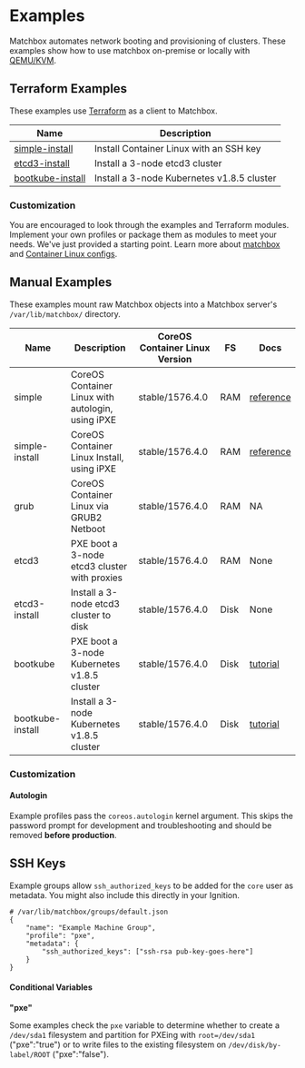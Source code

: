 # Examples

Matchbox automates network booting and provisioning of clusters. These examples show how to use matchbox on-premise or locally with [QEMU/KVM](scripts/README.md#libvirt).

## Terraform Examples

These examples use [Terraform](https://www.terraform.io/intro/) as a client to Matchbox.

| Name                          | Description                   |
|-------------------------------|-------------------------------|
| [simple-install](terraform/simple-install) | Install Container Linux with an SSH key |
| [etcd3-install](terraform/etcd3-install) | Install a 3-node etcd3 cluster |
| [bootkube-install](terraform/bootkube-install) | Install a 3-node Kubernetes v1.8.5 cluster |

### Customization

You are encouraged to look through the examples and Terraform modules. Implement your own profiles or package them as modules to meet your needs. We've just provided a starting point. Learn more about [matchbox](../Documentation/matchbox.md) and [Container Linux configs](../Documentation/container-linux-config.md).

## Manual Examples

These examples mount raw Matchbox objects into a Matchbox server's `/var/lib/matchbox/` directory.

| Name       | Description | CoreOS Container Linux Version | FS | Docs | 
|------------|-------------|----------------|----|-----------|
| simple | CoreOS Container Linux with autologin, using iPXE | stable/1576.4.0 | RAM | [reference](https://coreos.com/os/docs/latest/booting-with-ipxe.html) |
| simple-install | CoreOS Container Linux Install, using iPXE | stable/1576.4.0 | RAM | [reference](https://coreos.com/os/docs/latest/booting-with-ipxe.html) |
| grub | CoreOS Container Linux via GRUB2 Netboot | stable/1576.4.0 | RAM | NA |
| etcd3 | PXE boot a 3-node etcd3 cluster with proxies | stable/1576.4.0 | RAM | None |
| etcd3-install | Install a 3-node etcd3 cluster to disk | stable/1576.4.0 | Disk | None |
| bootkube | PXE boot a 3-node Kubernetes v1.8.5 cluster | stable/1576.4.0 | Disk | [tutorial](../Documentation/bootkube.md) |
| bootkube-install | Install a 3-node Kubernetes v1.8.5 cluster | stable/1576.4.0 | Disk | [tutorial](../Documentation/bootkube.md) |

### Customization

#### Autologin

Example profiles pass the `coreos.autologin` kernel argument. This skips the password prompt for development and troubleshooting and should be removed **before production**.

## SSH Keys

Example groups allow `ssh_authorized_keys` to be added for the `core` user as metadata. You might also include this directly in your Ignition.

    # /var/lib/matchbox/groups/default.json
    {
        "name": "Example Machine Group",
        "profile": "pxe",
        "metadata": {
            "ssh_authorized_keys": ["ssh-rsa pub-key-goes-here"]
        }
    }

#### Conditional Variables

**"pxe"**

Some examples check the `pxe` variable to determine whether to create a `/dev/sda1` filesystem and partition for PXEing with `root=/dev/sda1` ("pxe":"true") or to write files to the existing filesystem on `/dev/disk/by-label/ROOT` ("pxe":"false").
